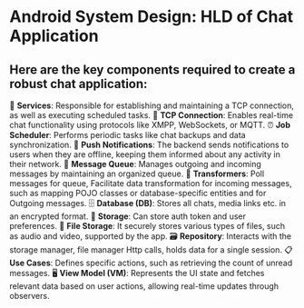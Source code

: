 # Android System Design: HLD of Chat Application


## Here are the key components required to create a robust chat application:

🔄 **Services**: Responsible for establishing and maintaining a TCP 
connection, as well as executing scheduled tasks.
🔗 **TCP Connection**: Enables real-time chat functionality using protocols like XMPP, WebSockets, or MQTT.
⏰ **Job Scheduler**: Performs periodic tasks like chat backups and data synchronization.
📩 **Push Notifications**: The backend sends notifications to users when they are offline, keeping them informed about any activity in their network.
📨 **Message Queue**: Manages outgoing and incoming messages by maintaining an organized queue.
🔄 **Transformers**: Poll messages for queue, Facilitate data transformation for incoming messages, such as mapping POJO classes or database-specific entities and for Outgoing messages.
🗄️ **Database (DB)**: Stores all chats, media links etc. in an encrypted format.
💾 **Storage**: Can store auth token and user preferences.
📁 **File Storage**: It securely stores various types of files, such as audio and video, supported by the app.
🗃️ **Repository**: Interacts with the storage manager, file manager Http calls, holds data for a single session.
📋 **Use Cases**: Defines specific actions, such as retrieving the count of unread messages.
🖥️ **View Model (VM)**: Represents the UI state and fetches relevant data based on user actions, allowing real-time updates through observers.
